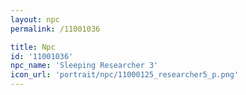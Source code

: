 ```yaml
---
layout: npc
permalink: /11001036

title: Npc
id: '11001036'
npc_name: 'Sleeping Researcher 3'
icon_url: 'portrait/npc/11000125_researcher5_p.png'
---
```

